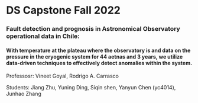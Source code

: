 # DS Capstone Fall 2022
### Fault detection and prognosis in Astronomical Observatory operational data in Chile:
#### With temperature at the plateau where the observatory is and data on the pressure in the cryogenic system for 44 aetnas and 3 years, we utilize data-driven techniques to effectively detect anomalies within the system. 

Professosr: Vineet Goyal, Rodrigo A. Carrasco

Students: Jiang Zhu, Yuning Ding, Siqin shen, Yanyun Chen (yc4014), Junhao Zhang
